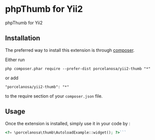phpThumb for Yii2
=================
phpThumb for Yii2

Installation
------------

The preferred way to install this extension is through [composer](http://getcomposer.org/download/).

Either run

```
php composer.phar require --prefer-dist porcelanosa/yii2-thumb "*"
```

or add

```
"porcelanosa/yii2-thumb": "*"
```

to the require section of your `composer.json` file.


Usage
-----

Once the extension is installed, simply use it in your code by  :

```php
<?= \porcelanosa\thumb\AutoloadExample::widget(); ?>```